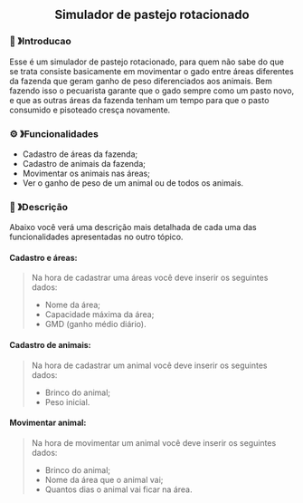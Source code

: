 <h2 align=center>
  Simulador de pastejo rotacionado
</h2>

### 🏁 》Introducao
Esse é um simulador de pastejo rotacionado, para quem não sabe do que se trata consiste basicamente em movimentar o gado entre áreas diferentes da fazenda que geram ganho de peso diferenciados aos animais. Bem fazendo isso o pecuarista garante que o gado sempre como um pasto novo, e que as outras áreas da fazenda tenham um tempo para que o pasto consumido e pisoteado cresça novamente.

### ⚙ 》Funcionalidades
- Cadastro de áreas da fazenda;
- Cadastro de animais da fazenda;
- Movimentar os animais nas áreas;
- Ver o ganho de peso de um animal ou de todos os animais.


### 📃 》Descrição
Abaixo você verá uma descrição mais detalhada de cada uma das funcionalidades apresentadas no outro tópico.

#### Cadastro e áreas:
> Na hora de cadastrar uma áreas você deve inserir os seguintes dados:
> - Nome da área;
> - Capacidade máxima da área;
> - GMD (ganho médio diário).

#### Cadastro de animais:
> Na hora de cadastrar um animal você deve inserir os seguintes dados:
> - Brinco do animal;
> - Peso inicial.

#### Movimentar animal:
> Na hora de movimentar um animal você deve inserir os seguintes dados:
> - Brinco do animal;
> - Nome da área que o animal vai;
> - Quantos dias o animal vai ficar na área.
